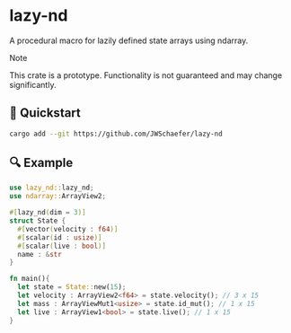 # lazy-nd

A procedural macro for lazily defined state arrays using ndarray.

> [!Note]
> This crate is a prototype. Functionality is not guaranteed and may change significantly.

## :rocket: Quickstart

```bash
cargo add --git https://github.com/JWSchaefer/lazy-nd
```

## :mag: Example

```rust
use lazy_nd::lazy_nd;
use ndarray::ArrayView2;

#[lazy_nd(dim = 3)]
struct State {
  #[vector(velocity : f64)]
  #[scalar(id : usize)]
  #[scalar(live : bool)]
  name : &str
}

fn main(){
  let state = State::new(15);
  let velocity : ArrayView2<f64> = state.velocity(); // 3 x 15
  let mass : ArrayViewMut1<usize> = state.id_mut(); // 1 x 15
  let live : ArrayView1<bool> = state.live(); // 1 x 15
}
```
